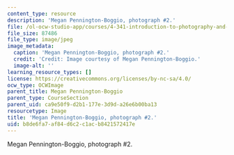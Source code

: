 ```yaml
---
content_type: resource
description: 'Megan Pennington-Boggio, photograph #2.'
file: /ol-ocw-studio-app/courses/4-341-introduction-to-photography-and-related-media-fall-2007/b8de6fa7af84d6c2c1acb8421572417e_andres2.jpg
file_size: 87486
file_type: image/jpeg
image_metadata:
  caption: 'Megan Pennington-Boggio, photograph #2.'
  credit: 'Credit: Image courtesy of Megan Pennington-Boggio.'
  image-alt: ''
learning_resource_types: []
license: https://creativecommons.org/licenses/by-nc-sa/4.0/
ocw_type: OCWImage
parent_title: Megan Pennington-Boggio
parent_type: CourseSection
parent_uid: ca9e50f9-d2b1-177e-3d9d-a26e6b00ba13
resourcetype: Image
title: 'Megan Pennington-Boggio, photograph #2.'
uid: b8de6fa7-af84-d6c2-c1ac-b8421572417e
---
```

Megan Pennington-Boggio, photograph #2.